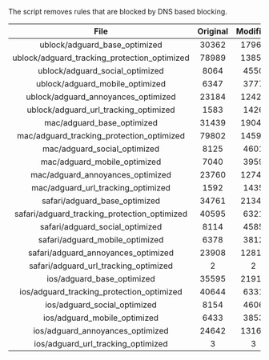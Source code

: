 The script removes rules that are blocked by DNS based blocking.


| File | Original | Modified |
|:----:|:-----:|:-----:|
| ublock/adguard_base_optimized | 30362 | 17963 |
| ublock/adguard_tracking_protection_optimized | 78989 | 13851 |
| ublock/adguard_social_optimized | 8064 | 4550 |
| ublock/adguard_mobile_optimized | 6347 | 3777 |
| ublock/adguard_annoyances_optimized | 23184 | 12426 |
| ublock/adguard_url_tracking_optimized | 1583 | 1426 |
| mac/adguard_base_optimized | 31439 | 19040 |
| mac/adguard_tracking_protection_optimized | 79802 | 14595 |
| mac/adguard_social_optimized | 8125 | 4601 |
| mac/adguard_mobile_optimized | 7040 | 3959 |
| mac/adguard_annoyances_optimized | 23760 | 12743 |
| mac/adguard_url_tracking_optimized | 1592 | 1435 |
| safari/adguard_base_optimized | 34761 | 21344 |
| safari/adguard_tracking_protection_optimized | 40595 | 6321 |
| safari/adguard_social_optimized | 8114 | 4585 |
| safari/adguard_mobile_optimized | 6378 | 3812 |
| safari/adguard_annoyances_optimized | 23908 | 12814 |
| safari/adguard_url_tracking_optimized | 2 | 2 |
| ios/adguard_base_optimized | 35595 | 21917 |
| ios/adguard_tracking_protection_optimized | 40644 | 6331 |
| ios/adguard_social_optimized | 8154 | 4606 |
| ios/adguard_mobile_optimized | 6433 | 3853 |
| ios/adguard_annoyances_optimized | 24642 | 13160 |
| ios/adguard_url_tracking_optimized | 3 | 3 |